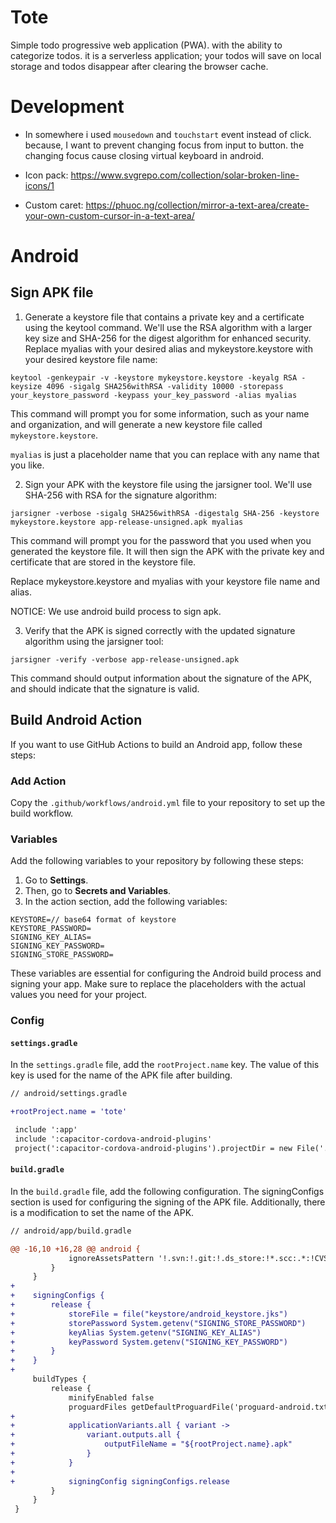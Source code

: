 # Tote

Simple todo progressive web application (PWA). with the ability to categorize todos. it is a serverless application; your todos will save on local storage and todos disappear after clearing the browser cache.

# Development

- In somewhere i used `mousedown` and `touchstart` event instead of click. because,
I want to prevent changing focus from input to button. the changing focus cause
closing virtual keyboard in android.

- Icon pack: https://www.svgrepo.com/collection/solar-broken-line-icons/1
- Custom caret: https://phuoc.ng/collection/mirror-a-text-area/create-your-own-custom-cursor-in-a-text-area/

# Android

## Sign APK file

1. Generate a keystore file that contains a private key and a certificate using the keytool command. We'll use the RSA algorithm with a larger key size and SHA-256 for the digest algorithm for enhanced security. Replace myalias with your desired alias and mykeystore.keystore with your desired keystore file name:

```
keytool -genkeypair -v -keystore mykeystore.keystore -keyalg RSA -keysize 4096 -sigalg SHA256withRSA -validity 10000 -storepass your_keystore_password -keypass your_key_password -alias myalias
```

This command will prompt you for some information, such as your name and organization, and will generate a new keystore file called `mykeystore.keystore`.

`myalias` is just a placeholder name that you can replace with any name that you like. 

2. Sign your APK with the keystore file using the jarsigner tool. We'll use SHA-256 with RSA for the signature algorithm:

```
jarsigner -verbose -sigalg SHA256withRSA -digestalg SHA-256 -keystore mykeystore.keystore app-release-unsigned.apk myalias
```

This command will prompt you for the password that you used when you generated the keystore file. It will then sign the APK with the private key and certificate that are stored in the keystore file.

Replace mykeystore.keystore and myalias with your keystore file name and alias.

NOTICE: We use android build process to sign apk.

3. Verify that the APK is signed correctly with the updated signature algorithm using the jarsigner tool:

```
jarsigner -verify -verbose app-release-unsigned.apk
```

This command should output information about the signature of the APK, and should indicate that the signature is valid.

## Build Android Action

If you want to use GitHub Actions to build an Android app, follow these steps:

### Add Action

Copy the `.github/workflows/android.yml` file to your repository to set up the build workflow.

### Variables

Add the following variables to your repository by following these steps:

1. Go to **Settings**.
2. Then, go to **Secrets and Variables**.
3. In the action section, add the following variables:


```
KEYSTORE=// base64 format of keystore
KEYSTORE_PASSWORD=
SIGNING_KEY_ALIAS=
SIGNING_KEY_PASSWORD=
SIGNING_STORE_PASSWORD=
```

These variables are essential for configuring the Android build process and signing your app. Make sure to replace the placeholders with the actual values you need for your project.

### Config

#### `settings.gradle`

In the `settings.gradle` file, add the `rootProject.name` key. The value of this key is used for the name of the APK file after building.

```diff
// android/settings.gradle

+rootProject.name = 'tote'

 include ':app'
 include ':capacitor-cordova-android-plugins'
 project(':capacitor-cordova-android-plugins').projectDir = new File('./capacitor-cordova-android-plugins/')
```

#### `build.gradle`

In the `build.gradle` file, add the following configuration. The signingConfigs section is used for configuring the signing of the APK file. Additionally, there is a modification to set the name of the APK.

```diff
// android/app/build.gradle

@@ -16,10 +16,28 @@ android {
             ignoreAssetsPattern '!.svn:!.git:!.ds_store:!*.scc:.*:!CVS:!thumbs.db:!picasa.ini:!*~'
         }
     }
+
+    signingConfigs {
+        release {
+            storeFile = file("keystore/android_keystore.jks")
+            storePassword System.getenv("SIGNING_STORE_PASSWORD")
+            keyAlias System.getenv("SIGNING_KEY_ALIAS")
+            keyPassword System.getenv("SIGNING_KEY_PASSWORD")
+        }
+    }
+
     buildTypes {
         release {
             minifyEnabled false
             proguardFiles getDefaultProguardFile('proguard-android.txt'), 'proguard-rules.pro'
+
+            applicationVariants.all { variant ->
+                variant.outputs.all {
+                    outputFileName = "${rootProject.name}.apk"
+                }
+            }
+
+            signingConfig signingConfigs.release
         }
     }
 }
```